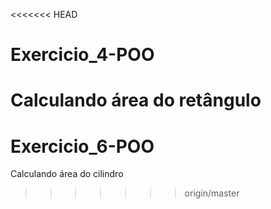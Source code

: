 <<<<<<< HEAD
# Exercicio_4-POO
Calculando área do retângulo
=======
# Exercicio_6-POO
Calculando área do cilindro 
>>>>>>> origin/master
